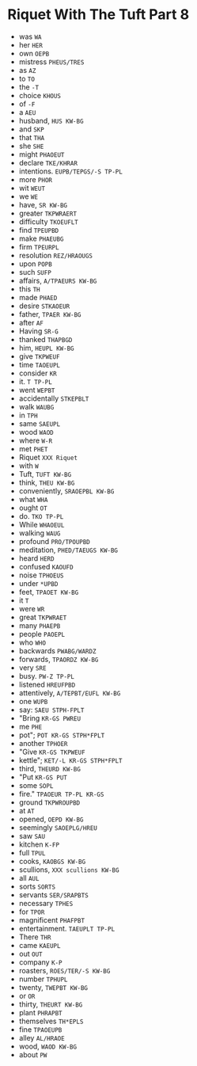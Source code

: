 # Riquet With The Tuft Part 8

* was `WA`
* her `HER`
* own `OEPB`
* mistress `PHEUS/TRES`
* as `AZ`
* to `TO`
* the `-T`
* choice `KHOUS`
* of `-F`
* a `AEU`
* husband, `HUS KW-BG`
* and `SKP`
* that `THA`
* she `SHE`
* might `PHAOEUT`
* declare `TKE/KHRAR`
* intentions. `EUPB/TEPGS/-S TP-PL`
* more `PHOR`
* wit `WEUT`
* we `WE`
* have, `SR KW-BG`
* greater `TKPWRAERT`
* difficulty `TKOEUFLT`
* find `TPEUPBD`
* make `PHAEUBG`
* firm `TPEURPL`
* resolution `REZ/HRAOUGS`
* upon `POPB`
* such `SUFP`
* affairs, `A/TPAEURS KW-BG`
* this `TH`
* made `PHAED`
* desire `STKAOEUR`
* father, `TPAER KW-BG`
* after `AF`
* Having `SR-G`
* thanked `THAPBGD`
* him, `HEUPL KW-BG`
* give `TKPWEUF`
* time `TAOEUPL`
* consider `KR`
* it. `T TP-PL`
* went `WEPBT`
* accidentally `STKEPBLT`
* walk `WAUBG`
* in `TPH`
* same `SAEUPL`
* wood `WAOD`
* where `W-R`
* met `PHET`
* Riquet `XXX Riquet`
* with `W`
* Tuft, `TUFT KW-BG`
* think, `THEU KW-BG`
* conveniently, `SRAOEPBL KW-BG`
* what `WHA`
* ought `OT`
* do. `TKO TP-PL`
* While `WHAOEUL`
* walking `WAUG`
* profound `PRO/TPOUPBD`
* meditation, `PHED/TAEUGS KW-BG`
* heard `HERD`
* confused `KAOUFD`
* noise `TPHOEUS`
* under `*UPBD`
* feet, `TPAOET KW-BG`
* it `T`
* were `WR`
* great `TKPWRAET`
* many `PHAEPB`
* people `PAOEPL`
* who `WHO`
* backwards `PWABG/WARDZ`
* forwards, `TPAORDZ KW-BG`
* very `SRE`
* busy. `PW-Z TP-PL`
* listened `HREUFPBD`
* attentively, `A/TEPBT/EUFL KW-BG`
* one `WUPB`
* say: `SAEU STPH-FPLT`
* "Bring `KR-GS PWREU`
* me `PHE`
* pot"; `POT KR-GS STPH*FPLT`
* another `TPHOER`
* "Give `KR-GS TKPWEUF`
* kettle"; `KET/-L KR-GS STPH*FPLT`
* third, `THEURD KW-BG`
* "Put `KR-GS PUT`
* some `SOPL`
* fire." `TPAOEUR TP-PL KR-GS`
* ground `TKPWROUPBD`
* at `AT`
* opened, `OEPD KW-BG`
* seemingly `SAOEPLG/HREU`
* saw `SAU`
* kitchen `K-FP`
* full `TPUL`
* cooks, `KAOBGS KW-BG`
* scullions, `XXX scullions KW-BG`
* all `AUL`
* sorts `SORTS`
* servants `SER/SRAPBTS`
* necessary `TPHES`
* for `TPOR`
* magnificent `PHAFPBT`
* entertainment. `TAEUPLT TP-PL`
* There `THR`
* came `KAEUPL`
* out `OUT`
* company `K-P`
* roasters, `ROES/TER/-S KW-BG`
* number `TPHUPL`
* twenty, `TWEPBT KW-BG`
* or `OR`
* thirty, `THEURT KW-BG`
* plant `PHRAPBT`
* themselves `TH*EPLS`
* fine `TPAOEUPB`
* alley `AL/HRAOE`
* wood, `WAOD KW-BG`
* about `PW`
